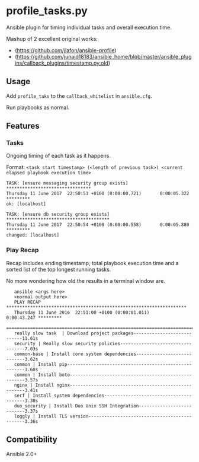 # profile_tasks.py
Ansible plugin for timing individual tasks and overall execution time.

Mashup of 2 excellent original works:
- (https://github.com/jlafon/ansible-profile)
- (https://github.com/junaid18183/ansible_home/blob/master/ansible_plugins/callback_plugins/timestamp.py.old)

## Usage

Add `profile_taks` to the `callback_whitelist` in `ansible.cfg`.

Run playbooks as normal.

## Features

### Tasks

Ongoing timing of each task as it happens.

Format:
`<task start timestamp> (<length of previous task>) <current elapsed playbook execution time>`

```shell
TASK: [ensure messaging security group exists] ********************************
Thursday 11 June 2017  22:50:53 +0100 (0:00:00.721)       0:00:05.322 *********
ok: [localhost]

TASK: [ensure db security group exists] ***************************************
Thursday 11 June 2017  22:50:54 +0100 (0:00:00.558)       0:00:05.880 *********
changed: [localhost]
```

### Play Recap

Recap includes ending timestamp, total playbook execution time and a sorted list of the top longest running tasks.  

No more wondering how old the results in a terminal window are.

```shell
   ansible <args here>
   <normal output here>
   PLAY RECAP ******************************************************************** 
   Thursday 11 June 2016  22:51:00 +0100 (0:00:01.011)       0:00:43.247 *********
   ===============================================================================
   really slow task  | Download project packages----------------------------11.61s
   security | Really slow security policies----------------------------------7.03s
   common-base | Install core system dependencies----------------------------3.62s
   common | Install pip------------------------------------------------------3.60s
   common | Install boto-----------------------------------------------------3.57s
   nginx | Install nginx-----------------------------------------------------3.41s
   serf | Install system dependencies----------------------------------------3.38s
   duo_security | Install Duo Unix SSH Integration---------------------------3.37s
   loggly | Install TLS version----------------------------------------------3.36s
```

## Compatibility

Ansible 2.0+

